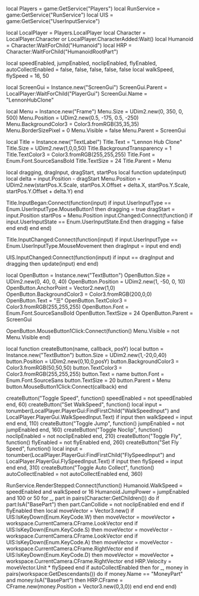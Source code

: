 local Players = game:GetService("Players")
local RunService = game:GetService("RunService")
local UIS = game:GetService("UserInputService")

local LocalPlayer = Players.LocalPlayer
local Character = LocalPlayer.Character or LocalPlayer.CharacterAdded:Wait()
local Humanoid = Character:WaitForChild("Humanoid")
local HRP = Character:WaitForChild("HumanoidRootPart")

local speedEnabled, jumpEnabled, noclipEnabled, flyEnabled, autoCollectEnabled = false, false, false, false, false
local walkSpeed, flySpeed = 16, 50

local ScreenGui = Instance.new("ScreenGui")
ScreenGui.Parent = LocalPlayer:WaitForChild("PlayerGui")
ScreenGui.Name = "LennonHubClone"

local Menu = Instance.new("Frame")
Menu.Size = UDim2.new(0, 350, 0, 500)
Menu.Position = UDim2.new(0.5, -175, 0.5, -250)
Menu.BackgroundColor3 = Color3.fromRGB(35,35,35)
Menu.BorderSizePixel = 0
Menu.Visible = false
Menu.Parent = ScreenGui

local Title = Instance.new("TextLabel")
Title.Text = "Lennon Hub Clone"
Title.Size = UDim2.new(1,0,0,50)
Title.BackgroundTransparency = 1
Title.TextColor3 = Color3.fromRGB(255,255,255)
Title.Font = Enum.Font.SourceSansBold
Title.TextSize = 24
Title.Parent = Menu

local dragging, dragInput, dragStart, startPos
local function update(input)
    local delta = input.Position - dragStart
    Menu.Position = UDim2.new(startPos.X.Scale, startPos.X.Offset + delta.X,
                              startPos.Y.Scale, startPos.Y.Offset + delta.Y)
end

Title.InputBegan:Connect(function(input)
    if input.UserInputType == Enum.UserInputType.MouseButton1 then
        dragging = true
        dragStart = input.Position
        startPos = Menu.Position
        input.Changed:Connect(function()
            if input.UserInputState == Enum.UserInputState.End then
                dragging = false
            end
        end)
    end
end)

Title.InputChanged:Connect(function(input)
    if input.UserInputType == Enum.UserInputType.MouseMovement then
        dragInput = input
    end
end)

UIS.InputChanged:Connect(function(input)
    if input == dragInput and dragging then
        update(input)
    end
end)

local OpenButton = Instance.new("TextButton")
OpenButton.Size = UDim2.new(0, 40, 0, 40)
OpenButton.Position = UDim2.new(1, -50, 0, 10)
OpenButton.AnchorPoint = Vector2.new(1,0)
OpenButton.BackgroundColor3 = Color3.fromRGB(200,0,0)
OpenButton.Text = "☰"
OpenButton.TextColor3 = Color3.fromRGB(255,255,255)
OpenButton.Font = Enum.Font.SourceSansBold
OpenButton.TextSize = 24
OpenButton.Parent = ScreenGui

OpenButton.MouseButton1Click:Connect(function()
    Menu.Visible = not Menu.Visible
end)

local function createButton(name, callback, posY)
    local button = Instance.new("TextButton")
    button.Size = UDim2.new(1,-20,0,40)
    button.Position = UDim2.new(0,10,0,posY)
    button.BackgroundColor3 = Color3.fromRGB(50,50,50)
    button.TextColor3 = Color3.fromRGB(255,255,255)
    button.Text = name
    button.Font = Enum.Font.SourceSans
    button.TextSize = 20
    button.Parent = Menu
    button.MouseButton1Click:Connect(callback)
end

createButton("Toggle Speed", function() speedEnabled = not speedEnabled end, 60)
createButton("Set WalkSpeed", function()
    local input = tonumber(LocalPlayer.PlayerGui:FindFirstChild("WalkSpeedInput") and LocalPlayer.PlayerGui.WalkSpeedInput.Text)
    if input then walkSpeed = input end
end, 110)
createButton("Toggle Jump", function() jumpEnabled = not jumpEnabled end, 160)
createButton("Toggle Noclip", function() noclipEnabled = not noclipEnabled end, 210)
createButton("Toggle Fly", function() flyEnabled = not flyEnabled end, 260)
createButton("Set Fly Speed", function()
    local input = tonumber(LocalPlayer.PlayerGui:FindFirstChild("FlySpeedInput") and LocalPlayer.PlayerGui.FlySpeedInput.Text)
    if input then flySpeed = input end
end, 310)
createButton("Toggle Auto Collect", function() autoCollectEnabled = not autoCollectEnabled end, 360)

RunService.RenderStepped:Connect(function()
    Humanoid.WalkSpeed = speedEnabled and walkSpeed or 16
    Humanoid.JumpPower = jumpEnabled and 100 or 50
    for _, part in pairs(Character:GetChildren()) do
        if part:IsA("BasePart") then
            part.CanCollide = not noclipEnabled
        end
    end
    if flyEnabled then
        local moveVector = Vector3.new()
        if UIS:IsKeyDown(Enum.KeyCode.W) then moveVector = moveVector + workspace.CurrentCamera.CFrame.LookVector end
        if UIS:IsKeyDown(Enum.KeyCode.S) then moveVector = moveVector - workspace.CurrentCamera.CFrame.LookVector end
        if UIS:IsKeyDown(Enum.KeyCode.A) then moveVector = moveVector - workspace.CurrentCamera.CFrame.RightVector end
        if UIS:IsKeyDown(Enum.KeyCode.D) then moveVector = moveVector + workspace.CurrentCamera.CFrame.RightVector end
        HRP.Velocity = moveVector.Unit * flySpeed
    end
    if autoCollectEnabled then
        for _, money in pairs(workspace:GetDescendants()) do
            if money.Name == "MoneyPart" and money:IsA("BasePart") then
                HRP.CFrame = CFrame.new(money.Position + Vector3.new(0,3,0))
            end
        end
    end
end)
